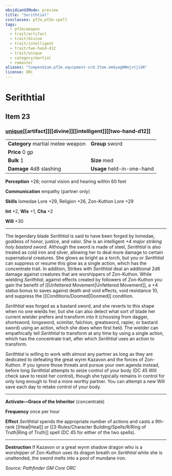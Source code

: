 ```yaml
---
obsidianUIMode: preview
title: "Serithtial"
cssclasses: pf2e,pf2e-spell
tags:
  - pf2e/weapon
  - trait/artifact
  - trait/divine
  - trait/intelligent
  - trait/two-hand-d12
  - trait/unique
  - category/martial
  - remaster
aliases: "Compendium.pf2e.equipment-srd.Item.emGyagWNmjvtjiGK"
license: ORC
---
```

# Serithtial
## Item 23
### [unique](unique.md "Unique Rarity Trait")[[artifact]][[divine]][[intelligent]][[two-hand-d12]]

|  |  |
| -- | -- |
| **Category** martial melee weapon | **Group** sword |
| **Price** 0 gp |  |
| **Bulk** 1 | **Size** med |
| **Damage** 4d8 slashing  | **Usage** held-in-one-hand |



**Perception** +28; normal vision and hearing within 60 feet

**Communication** empathy (partner only)

**Skills** Iomedae Lore +29, Religion +26, Zon-Kuthon Lore +29

**Int** +2, **Wis** +1, **Cha** +2

**Will** +30

* * *

The legendary blade _Serithtial_ is said to have been forged by Iomedae, goddess of honor, justice, and valor. She is an intelligent _+4 major striking holy bastard sword_. Although the sword is made of steel, _Serithtial_ is also treated as cold iron and silver, allowing her to deal more damage to certain supernatural creatures. She glows as bright as a torch, but you or _Serithtial_ can suppress or resume this glow as a single action, which has the concentrate trait. In addition, Strikes with _Serithtial_ deal an additional 2d6 damage against creatures that are worshippers of Zon-Kuthon. While wielding _Serithtial_, against effects created by followers of Zon-Kuthon you gain the benefit of [[Unfettered Movement|Unfettered Movement]], a +4 status bonus to saves against death and void effects, void resistance 10, and suppress the [[Conditions/Doomed|Doomed]] condition.

_Serithtial_ was forged as a bastard sword, and she reverts to this shape when no one wields her, but she can also detect what sort of blade her current wielder prefers and transform into it (choosing from dagger, shortsword, longsword, scimitar, falchion, greatsword, rapier, or bastard sword) using an action, which she does when first held. The wielder can empathically tell _Serithtial_ to transform at any time by using a single action, which has the concentrate trait, after which _Serithtial_ uses an action to transform.

_Serithtial_ is willing to work with almost any partner as long as they are dedicated to defeating the great wyrm Kazavon and the forces of Zon-Kuthon. If you ignore those threats and pursue your own agenda instead, before long _Serithtial_ attempts to seize control of your body (DC 45 Will check save to resist her control), though she typically remains in control for only long enough to find a more worthy partner. You can attempt a new Will save each day to retake control of your body.

* * *

**Activate—Grace of the Inheritor** (concentrate)

**Frequency** once per hour

**Effect** _Serithtial_ spends the appropriate number of actions and casts a 9th-rank [[Heal|Heal]] or [[3-Rules/Character Building/Spells/R/Ring of Truth|Ring of Truth]] spell (DC 45 for either of the two spells).

* * *

**Destruction** If Kazavon or a great wyrm shadow dragon who is a worshipper of Zon-Kuthon uses its dragon breath on _Serithtial_ while she is unattended, the sword melts into a pool of mundane iron.

*Source: Pathfinder GM Core*
*ORC*